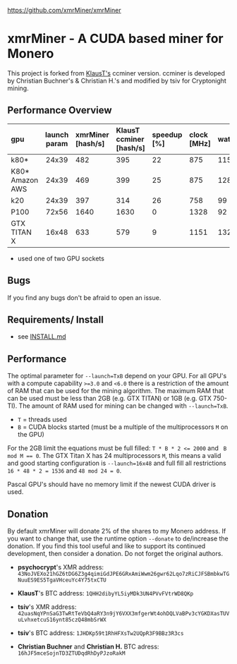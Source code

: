 https://github.com/xmrMiner/xmrMiner

# xmrMiner - A CUDA based miner for Monero

This project is forked from [KlausT's](https://github.com/KlausT/ccminer-cryptonight) ccminer version.
ccminer is developed by Christian Buchner's &amp; Christian H.'s and modified by tsiv for Cryptonight mining.

## Performance Overview

gpu | launch param | xmrMiner [hash/s] | KlausT ccminer [hash/s] | speedup [%] | clock [MHz] | watt
:---|:------------:|:------------------|:------------------------|:------------|:------------|----
k80* | 24x39 | 482 | 395 | 22 | 875 | 115
K80* Amazon AWS | 24x39 | 469 | 399 | 25 | 875 | 128
k20 | 24x39 | 397 | 314 | 26 | 758 |  99
P100 | 72x56 | 1640 | 1630 | 0 | 1328 | 92
GTX TITAN X | 16x48 | 633 | 579 | 9 | 1151 | 132

* used one of two GPU sockets

## Bugs

If you find any bugs don't be afraid to open an issue.


## Requirements/ Install

- see [INSTALL.md](INSTALL.md)


## Performance

The optimal parameter for `--launch=TxB` depend on your GPU.
For all GPU's with a compute capability `>=3.0` and `<6.0` there is a restriction of the amount of RAM that can be used for the mining algorithm.
The maximum RAM that can be used must be less than 2GB (e.g. GTX TITAN) or 1GB (e.g. GTX 750-TI).
The amount of RAM used for mining can be changed with `--launch=TxB`.
  - `T` = threads used
  - `B` = CUDA blocks started (must be a multiple of the multiprocessors `M` on the GPU)

For the 2GB limit the equations must be full filled: `T * B * 2 <= 2000` and ` B mod M == 0`.
The GTX Titan X has 24 multiprocessors `M`, this means a valid and good starting configuration is `--launch=16x48`
and full fill all restrictions `16 * 48 * 2 = 1536` and `48 mod 24 = 0`.

Pascal GPU's should have no memory limit if the newest CUDA driver is used.

## Donation

By default xmrMiner will donate 2% of the shares to my Monero address.
If you want to change that, use the runtime option `--donate` to de/increase the donation.
If you find this tool useful and like to support its continued development, then consider a donation.
Do not forget the original authors.

- **psychocrypt**'s XMR address:
`43NoJVEXo21hGZ6tDG6Z3g4qimiGdJPE6GRxAmiWwm26gwr62Lqo7zRiCJFSBmbkwTGNuuES9ES5TgaVHceuYc4Y75txCTU`

- **KlausT**'s BTC address: `1QHH2dibyYL5iyMDk3UN4PVvFVtrWD8QKp`
- **tsiv**'s XMR address:
`42uasNqYPnSaG3TwRtTeVbQ4aRY3n9jY6VXX3mfgerWt4ohDQLVaBPv3cYGKDXasTUVuLvhxetcuS16ynt85czQ48mbSrWX`
- **tsiv**'s BTC address: `1JHDKp59t1RhHFXsTw2UQpR3F9BBz3R3cs`
- **Christian Buchner** and **Christian H.** BTC adress: `16hJF5mceSojnTD3ZTUDqdRhDyPJzoRakM`

